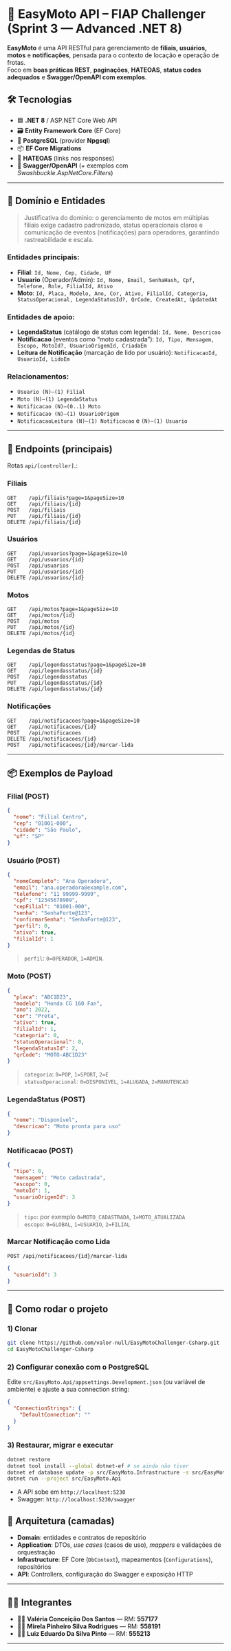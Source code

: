 # 🚦 EasyMoto API – FIAP Challenger (Sprint 3 — Advanced .NET 8)

**EasyMoto** é uma API RESTful para gerenciamento de **filiais, usuários, motos** e **notificações**, pensada para o contexto de locação e operação de frotas.  
Foco em **boas práticas REST**, **paginações**, **HATEOAS**, **status codes adequados** e **Swagger/OpenAPI com exemplos**.

## 🛠️ Tecnologias

- 🟦 **.NET 8** / ASP.NET Core Web API  
- 🗃️ **Entity Framework Core** (EF Core)  
- 🐘 **PostgreSQL** (provider **Npgsql**)  
- 📦 **EF Core Migrations**  
- 🧭 **HATEOAS** (links nos responses)  
- 📄 **Swagger/OpenAPI** (+ exemplos com *Swashbuckle.AspNetCore.Filters*)  

---

## 🧩 Domínio e Entidades

> Justificativa do domínio: o gerenciamento de motos em múltiplas filiais exige cadastro padronizado, status operacionais claros e comunicação de eventos (notificações) para operadores, garantindo rastreabilidade e escala.

### Entidades principais:

- **Filial**: `Id, Nome, Cep, Cidade, UF`  
- **Usuario** (Operador/Admin): `Id, Nome, Email, SenhaHash, Cpf, Telefone, Role, FilialId, Ativo`  
- **Moto**: `Id, Placa, Modelo, Ano, Cor, Ativo, FilialId, Categoria, StatusOperacional, LegendaStatusId?, QrCode, CreatedAt, UpdatedAt`  

### Entidades de apoio:
- **LegendaStatus** (catálogo de status com legenda): `Id, Nome, Descricao`  
- **Notificacao** (eventos como “moto cadastrada”): `Id, Tipo, Mensagem, Escopo, MotoId?, UsuarioOrigemId, CriadaEm`  
- **Leitura de Notificação** (marcação de lido por usuário): `NotificacaoId, UsuarioId, LidoEm`

### Relacionamentos:

- `Usuario (N)–(1) Filial`  
- `Moto (N)–(1) LegendaStatus`  
- `Notificacao (N)–(0..1) Moto`  
- `Notificacao (N)–(1) UsuarioOrigem`  
- `NotificacaoLeitura (N)–(1) Notificacao` e `(N)–(1) Usuario`

---

## 🔗 Endpoints (principais)

Rotas `api/[controller]`.:

### Filiais
```
GET    /api/filiais?page=1&pageSize=10
GET    /api/filiais/{id}
POST   /api/filiais
PUT    /api/filiais/{id}
DELETE /api/filiais/{id}
```

### Usuários
```
GET    /api/usuarios?page=1&pageSize=10
GET    /api/usuarios/{id}
POST   /api/usuarios
PUT    /api/usuarios/{id}
DELETE /api/usuarios/{id}
```

### Motos
```
GET    /api/motos?page=1&pageSize=10
GET    /api/motos/{id}
POST   /api/motos
PUT    /api/motos/{id}
DELETE /api/motos/{id}
```

### Legendas de Status
```
GET    /api/legendasstatus?page=1&pageSize=10
GET    /api/legendasstatus/{id}
POST   /api/legendasstatus
PUT    /api/legendasstatus/{id}
DELETE /api/legendasstatus/{id}
```

### Notificações
```
GET    /api/notificacoes?page=1&pageSize=10
GET    /api/notificacoes/{id}
POST   /api/notificacoes
DELETE /api/notificacoes/{id}
POST   /api/notificacoes/{id}/marcar-lida
```
---

## 📦 Exemplos de Payload

### Filial (POST)
```json
{
  "nome": "Filial Centro",
  "cep": "01001-000",
  "cidade": "São Paulo",
  "uf": "SP"
}
```

### Usuário (POST)
```json
{
  "nomeCompleto": "Ana Operadora",
  "email": "ana.operadora@example.com",
  "telefone": "11 99999-9999",
  "cpf": "12345678909",
  "cepFilial": "01001-000",
  "senha": "SenhaForte@123",
  "confirmarSenha": "SenhaForte@123",
  "perfil": 0,
  "ativo": true,
  "filialId": 1
}
```
> `perfil`: `0=OPERADOR`, `1=ADMIN`.

### Moto (POST)
```json
{
  "placa": "ABC1D23",
  "modelo": "Honda CG 160 Fan",
  "ano": 2022,
  "cor": "Preta",
  "ativo": true,
  "filialId": 1,
  "categoria": 0,
  "statusOperacional": 0,
  "legendaStatusId": 2,
  "qrCode": "MOTO-ABC1D23"
}
```
> `categoria`: `0=POP`, `1=SPORT`, `2=E`  
> `statusOperacional`: `0=DISPONIVEL`, `1=ALUGADA`, `2=MANUTENCAO`

### LegendaStatus (POST)
```json
{
  "nome": "Disponível",
  "descricao": "Moto pronta para uso"
}
```

### Notificacao (POST)
```json
{
  "tipo": 0,
  "mensagem": "Moto cadastrada",
  "escopo": 0,
  "motoId": 1,
  "usuarioOrigemId": 3
}
```
> `tipo`: por exemplo `0=MOTO_CADASTRADA`, `1=MOTO_ATUALIZADA`  
> `escopo`: `0=GLOBAL`, `1=USUARIO`, `2=FILIAL`

### Marcar Notificação como Lida
`POST /api/notificacoes/{id}/marcar-lida`
```json
{
  "usuarioId": 3
}
```

---

## 🚀 Como rodar o projeto

### 1) Clonar
```bash
git clone https://github.com/valor-null/EasyMotoChallenger-Csharp.git
cd EasyMotoChallenger-Csharp
```

### 2) Configurar conexão com o PostgreSQL
Edite `src/EasyMoto.Api/appsettings.Development.json` (ou variável de ambiente) e ajuste a sua connection string:

```json
{
  "ConnectionStrings": {
    "DefaultConnection": ""
  }
}
```

### 3) Restaurar, migrar e executar
```bash
dotnet restore
dotnet tool install --global dotnet-ef # se ainda não tiver
dotnet ef database update -p src/EasyMoto.Infrastructure -s src/EasyMoto.Api
dotnet run --project src/EasyMoto.Api
```

- A API sobe em `http://localhost:5230`  
- Swagger: `http://localhost:5230/swagger`


## 🧱 Arquitetura (camadas)

- **Domain**: entidades e contratos de repositório  
- **Application**: DTOs, *use cases* (casos de uso), *mappers* e validações de orquestração  
- **Infrastructure**: EF Core (`DbContext`), mapeamentos (`Configurations`), repositórios  
- **API**: Controllers, configuração do Swagger e exposição HTTP

---

## 👩‍💻 Integrantes

- 💁‍♀️ **Valéria Conceição Dos Santos** — RM: **557177**  
- 💁‍♀️ **Mirela Pinheiro Silva Rodrigues** — RM: **558191**
- 💁‍♀️ **Luiz Eduardo Da Silva Pinto** — RM: **555213**
---

